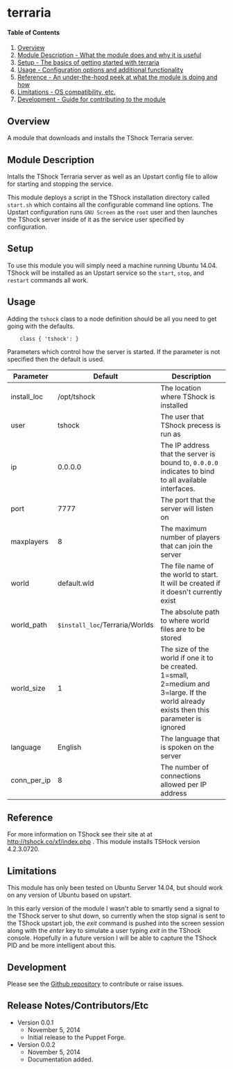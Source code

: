 # terraria

#### Table of Contents

1. [Overview](#overview)
2. [Module Description - What the module does and why it is useful](#module-description)
3. [Setup - The basics of getting started with terraria](#setup)
4. [Usage - Configuration options and additional functionality](#usage)
5. [Reference - An under-the-hood peek at what the module is doing and how](#reference)
5. [Limitations - OS compatibility, etc.](#limitations)
6. [Development - Guide for contributing to the module](#development)

## Overview

A module that downloads and installs the TShock Terraria server.

## Module Description

Intalls the TShock Terraria server as well as an Upstart config file to allow for starting and stopping the service.

This module deploys a script in the TShock installation directory called `start.sh` which contains all the configurable command line options. The Upstart configuration runs `GNU Screen` as the `root` user and then launches the TShock server inside of it as the service user specified by configuration.

## Setup

To use this module you will simply need a machine running Ubuntu 14.04. TShock will be installed as an Upstart service so the `start`, `stop`, and `restart` commands all work.

## Usage

Adding the `tshock` class to a node definition should be all you need to get going with the defaults. 

```
    class { 'tshock': }
```

Parameters which control how the server is started. If the parameter is not specified then the default is used. 


| Parameter   | Default     | Description
| ----------- | ----------- | ------------------------------------
| install_loc | /opt/tshock | The location where TShock is installed
| user        | tshock      | The user that TShock precess is run as
| ip          | 0.0.0.0     | The IP address that the server is bound to, `0.0.0.0` indicates to bind to all available interfaces.
| port        | 7777        | The port that the server will listen on
| maxplayers  | 8           | The maximum number of players that can join the server
| world       | default.wld | The file name of the world to start. It will be created if it doesn't currently exist
| world_path  | `$install_loc`/Terraria/Worlds | The absolute path to where world files are to be stored
| world_size  | 1           | The size of the world if one it to be created. 1=small, 2=medium and 3=large. If the world already exists then this parameter is ignored
| language    | English     | The language that is spoken on the server
| conn_per_ip | 8           | The number of connections allowed per IP address

## Reference

For more information on TShock see their site at at http://tshock.co/xf/index.php . This module installs TSHock version 4.2.3.0720.

## Limitations

This module has only been tested on Ubuntu Server 14.04, but should work on any version of Ubuntu based on upstart. 

In this early version of the module I wasn't able to smartly send a signal to the TShock server to shut down, so currently when the stop signal is sent to the TShock upstart job, the _exit_ command is pushed into the screen session along with the _enter_ key to simulate a user typing _exit_ in the TShock console. Hopefully in a future version I will be able to capture the TShock PID and be more intelligent about this.

## Development

Please see the [Github repository](https://github.com/dankreek/tshock-puppet-module) to contribute or raise issues.

## Release Notes/Contributors/Etc 

* Version 0.0.1
  * November 5, 2014
  * Initial release to the Puppet Forge.
* Version 0.0.2
  * November 5, 2014
  * Documentation added.

